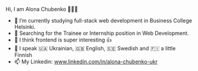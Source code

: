 Hi, I am Alona Chubenko 👩🏻‍💻

<!--
**AlonaCh/AlonaCh** is a ✨ _special_ ✨ repository because its `README.md` (this file) appears on your GitHub profile.

Here are some ideas to get you started:
-->

- 🔭 I’m currently studying full-stack web development in Business College Helsinki.
- 👀 Searching for the Trainee or Internship position in Web Development.
- 👯 I think frontend is super interesting 👍
- 💬 I speak 🇺🇦 Ukrainian, 🇬🇧 English, 🇸🇪 Swedish and 🇫🇮 a little Finnish
- 📫 My Linkedin: www.linkedin.com/in/alona-chubenko-ukr
